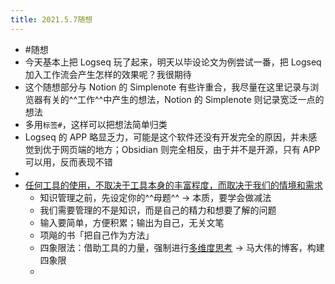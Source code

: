 ```yaml
---
title: 2021.5.7随想
---
```


- #随想
- 今天基本上把 Logseq 玩了起来，明天以毕设论文为例尝试一番，把 Logseq 加入工作流会产生怎样的效果呢？我很期待
- 这个随想部分与 Notion 的 Simplenote 有些许重合，我尽量在这里记录与浏览器有关的^^工作^^中产生的想法，Notion 的 Simplenote 则记录宽泛一点的想法
- 多用`标签#`，这样可以把想法简单归类
- Logseq 的 APP 略显乏力，可能是这个软件还没有开发完全的原因，并未感觉到优于网页端的地方；Obsidian 则完全相反，由于并不是开源，只有 APP 可以用，反而表现不错
-
- [任何工具的使用，不取决于工具本身的丰富程度，而取决于我们的情境和需求](https://sspai.com/post/66474)
	- 知识管理之前，先设定你的^^母题^^ -> 本质，要学会做减法
	- 我们需要管理的不是知识，而是自己的精力和想要了解的问题
	- 输入要简单，方便积累；输出为自己，无关文笔
	- 项飚的书「把自己作为方法」
	- 四象限法：借助工具的力量，强制进行[多维度思考](https://mp.weixin.qq.com/s/hnPDDFhrYDLY-vkTcWFG3Q) -> 马大伟的博客，构建四象限
	-
